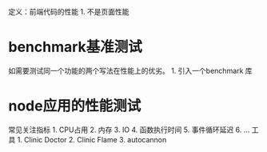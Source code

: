 定义：前端代码的性能
	1. 不是页面性能


# benchmark基准测试
如需要测试同一个功能的两个写法在性能上的优劣。
	1. 引入一个benchmark 库
# node应用的性能测试
常见关注指标
	1. CPU占用
	2. 内存
	3. IO
	4. 函数执行时间
	5. 事件循环延迟
	6. ...
工具
	1. Clinic Doctor
	2. Clinic Flame
	3. autocannon